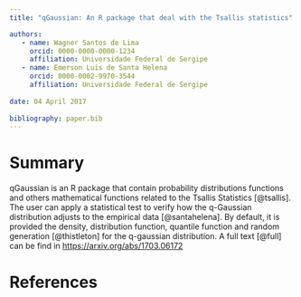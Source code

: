 ```yaml
---
title: "qGaussian: An R package that deal with the Tsallis statistics"

authors:
   - name: Wagner Santos de Lima
     orcid: 0000-0000-0000-1234
     affiliation: Universidade Federal de Sergipe
   - name: Emerson Luis de Santa Helena
     orcid: 0000-0002-9970-3544
     affiliation: Universidade Federal de Sergipe
     
date: 04 April 2017
  
bibliography: paper.bib
---
```


# Summary

qGaussian is an R package that contain probability distributions functions and others mathematical functions related 
to the Tsallis Statistics [@tsallis]. The user can apply a statistical test to verify how the q-Gaussian distribution adjusts 
to the empirical data [@santahelena]. By default, it is provided the density, distribution function, quantile function and 
random generation [@thistleton] for the q-gaussian distribution. 
A full text [@full] can be find in https://arxiv.org/abs/1703.06172
  

# References
